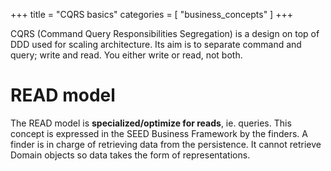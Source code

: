 +++
title       = "CQRS basics"
categories  = [ "business_concepts" ]
+++

CQRS (Command Query Responsibilities Segregation) is a design on top of DDD used for scaling architecture. Its aim is to 
separate command and query; write and read. You either write or read, not both.

# READ model

The READ model is **specialized/optimize for reads**, ie. queries. This concept is expressed in the SEED Business 
Framework by the finders. A finder is in charge of retrieving data from the persistence. It cannot retrieve Domain 
objects so data takes the form of representations.

